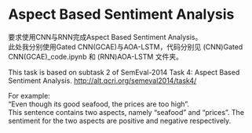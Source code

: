 # Aspect Based Sentiment Analysis  
要求使用CNN与RNN完成Aspect Based Sentiment Analysis。  
此处我分别使用Gated CNN(GCAE)与AOA-LSTM，代码分别见 (CNN)Gated CNN(GCAE)_code.ipynb 和 (RNN)AOA-LSTM 文件夹。


This task is based on subtask 2 of SemEval-2014 Task 4: Aspect Based Sentiment Analysis. http://alt.qcri.org/semeval2014/task4/

For example:    
“Even though its good seafood, the prices are too high”.  
This sentence contains two aspects, namely “seafood” and “prices”. The sentiment for the two aspects are positive and negative respectively.  

